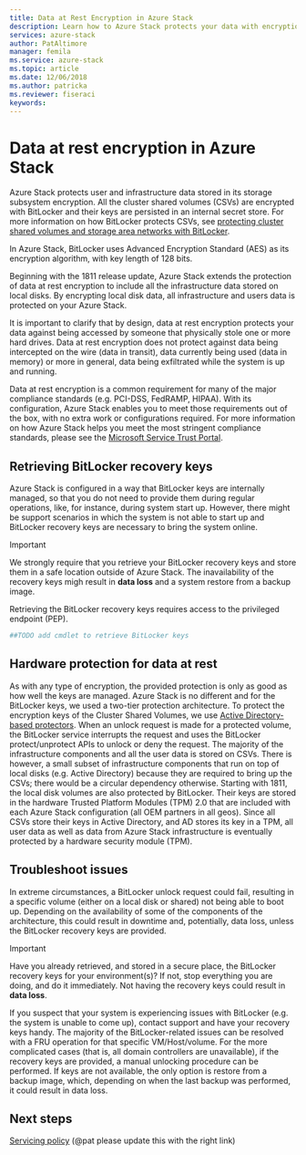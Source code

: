```yaml
---
title: Data at Rest Encryption in Azure Stack
description: Learn how to Azure Stack protects your data with encryption at rest
services: azure-stack
author: PatAltimore
manager: femila
ms.service: azure-stack
ms.topic: article
ms.date: 12/06/2018
ms.author: patricka
ms.reviewer: fiseraci
keywords:
---
```


# Data at rest encryption in Azure Stack

Azure Stack protects user and infrastructure data stored in its storage subsystem encryption. All the cluster shared volumes (CSVs) are encrypted with BitLocker and their keys are persisted in an internal secret store. For more information on how BitLocker protects CSVs, see [protecting cluster shared volumes and storage area networks with BitLocker](https://docs.microsoft.com/en-us/windows/security/information-protection/bitlocker/protecting-cluster-shared-volumes-and-storage-area-networks-with-bitlocker).

In Azure Stack, BitLocker uses Advanced Encryption Standard (AES) as its encryption algorithm, with key length of 128 bits.

Beginning with the 1811 release update, Azure Stack extends the protection of data at rest encryption to include all the infrastructure data stored on local disks. By encrypting local disk data, all infrastructure and users data is protected on your Azure Stack.

It is important to clarify that by design, data at rest encryption protects your data against being accessed by someone that physically stole one or more hard drives. Data at rest encryption does not protect against data being intercepted on the wire (data in transit), data currently being used (data in memory) or more in general, data being exfiltrated while the system is up and running.

Data at rest encryption is a common requirement for many of the major compliance standards (e.g. PCI-DSS, FedRAMP, HIPAA). With its configuration, Azure Stack enables you to meet those requirements out of the box, with no extra work or configurations required. For more information on how Azure Stack helps you meet the most stringent compliance standards, please see the [Microsoft Service Trust Portal](https://aka.ms/AzureStackCompliance).

## Retrieving BitLocker recovery keys

Azure Stack is configured in a way that BitLocker keys are internally managed, so that you do not need to provide them during regular operations, like, for instance, during system start up. However, there might be support scenarios in which the system is not able to start up and BitLocker recovery keys are necessary to bring the system online.  

> [!IMPORTANT]
> We strongly require that you retrieve your BitLocker recovery keys and store them in a safe location outside of Azure Stack. The inavailability of the recovery keys migh result in **data loss** and a system restore from a backup image.

Retrieving the BitLocker recovery keys requires access to the privileged endpoint (PEP). 


```powershell
##TODO add cmdlet to retrieve BitLocker keys
```

## Hardware protection for data at rest

As with any type of encryption, the provided protection is only as good as how well the keys are managed. Azure Stack is no different and for the BitLocker keys, we used a two-tier protection architecture. 
To protect the encryption keys of the Cluster Shared Volumes, we use [Active Directory-based protectors](https://docs.microsoft.com/en-us/windows/security/information-protection/bitlocker/protecting-cluster-shared-volumes-and-storage-area-networks-with-bitlocker#a-href-idconfiguring-bitlocker-on-cluster-shared-volumes-aconfiguring-bitlocker-on-cluster-shared-volumes). When an unlock request is made for a protected volume, the BitLocker service interrupts the request and uses the BitLocker protect/unprotect APIs to unlock or deny the request.
The majority of the infrastructure components and all the user data is stored on CSVs. There is however, a small subset of infrastructure components that run on top of local disks (e.g. Active Directory) because they are required to bring up the CSVs; there would be a circular dependency otherwise. Starting with 1811, the local disk volumes are  also protected by BitLocker. Their keys are stored in the hardware Trusted Platform Modules (TPM) 2.0 that are included with each Azure Stack configuration (all OEM partners in all geos).
Since all CSVs store their keys in Active Directory, and AD stores its key in a TPM, all user data as well as data from Azure Stack infrastructure is eventually protected by a hardware security module (TPM).

## Troubleshoot issues

In extreme circumstances, a BitLocker unlock request could fail, resulting in a specific volume (either on a local disk or shared) not being able to boot up. Depending on the availability of some of the components of the architecture, this could result in downtime and, potentially, data loss, unless the BitLocker recovery keys are provided.

> [!IMPORTANT]
> Have you already retrieved, and stored in a secure place, the BitLocker recovery keys for your environment(s)? If not, stop everything you are doing, and do it immediately. Not having the recovery keys could result in **data loss**.

If you suspect that your system is experiencing issues with BitLocker (e.g. the system is unable to come up), contact support and have your recovery keys handy. The majority of the BitLocker-related issues can be resolved with a FRU operation for that specific VM/Host/volume. For the more complicated cases (that is, all domain controllers are unavailable), if the recovery keys are provided, a manual unlocking procedure can be performed. If keys are not available, the only option is restore from a backup image, which, depending on when the last backup was performed, it could result in data loss.

## Next steps

[Servicing policy](azure-stack-servicing-policy.md) (@pat please update this with the right link)